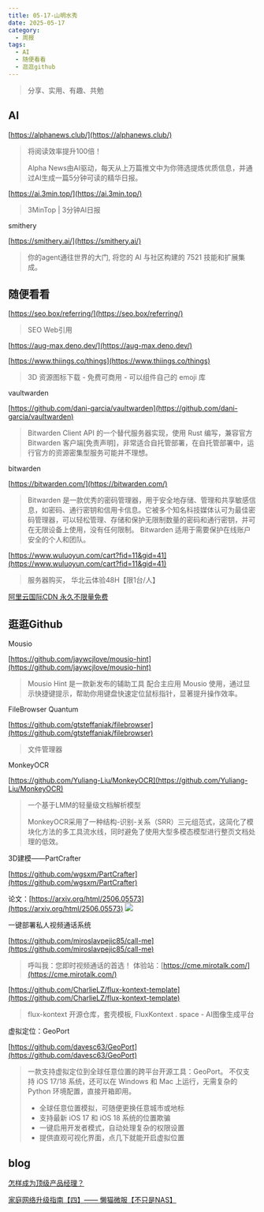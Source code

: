 ```yaml
---
title: 05-17-山明水秀
date: 2025-05-17
category:
  - 周报
tags:
  - AI
  - 随便看看
  - 逛逛github
---
```


> 分享、实用、有趣、共勉


## AI


[https://alphanews.club/](https://alphanews.club/)
>将阅读效率提升100倍！
>
>Alpha News由AI驱动，每天从上万篇推文中为你筛选提炼优质信息，并通过AI生成一篇5分钟可读的精华日报。


[https://ai.3min.top/](https://ai.3min.top/)
>3MinTop | 3分钟AI日报


smithery

[https://smithery.ai/](https://smithery.ai/)
>你的agent通往世界的大门, 将您的 AI 与社区构建的 7521 技能和扩展集成。



## 随便看看


[https://seo.box/referring/](https://seo.box/referring/)
>SEO Web引用

[https://aug-max.deno.dev/](https://aug-max.deno.dev/)
>



[https://www.thiings.co/things](https://www.thiings.co/things)
>3D 资源图标下载 - 免费可商用 - 可以组件自己的 emoji 库


vaultwarden

[https://github.com/dani-garcia/vaultwarden](https://github.com/dani-garcia/vaultwarden)

>Bitwarden Client API 的一个替代服务器实现，使用 Rust 编写，兼容官方 Bitwarden 客户端[免责声明]，非常适合自托管部署，在自托管部署中，运行官方的资源密集型服务可能并不理想。


bitwarden

[https://bitwarden.com/](https://bitwarden.com/)

>Bitwarden 是一款优秀的密码管理器，用于安全地存储、管理和共享敏感信息，如密码、通行密钥和信用卡信息。它被多个知名科技媒体认可为最佳密码管理器，可以轻松管理、存储和保护无限制数量的密码和通行密钥，并可在无限设备上使用，没有任何限制。 Bitwarden 适用于需要保护在线账户安全的个人和团队。


[https://www.wuluoyun.com/cart?fid=11&gid=41](https://www.wuluoyun.com/cart?fid=11&gid=41)
>服务器购买， 华北云体验48H【限1台/人】

[阿里云国际CDN 永久不限量免费](https://www.nodeseek.com/post-361598-1)



## 逛逛Github

Mousio

[https://github.com/jaywcjlove/mousio-hint](https://github.com/jaywcjlove/mousio-hint)

>Mousio Hint 是一款新发布的辅助工具 配合主应用 Mousio 使用，通过显示快捷键提示，帮助你用键盘快速定位鼠标指针，显著提升操作效率。


FileBrowser Quantum

[https://github.com/gtsteffaniak/filebrowser](https://github.com/gtsteffaniak/filebrowser)
>文件管理器


MonkeyOCR

[https://github.com/Yuliang-Liu/MonkeyOCR](https://github.com/Yuliang-Liu/MonkeyOCR)
>一个基于LMM的轻量级文档解析模型
>
>MonkeyOCR采用了一种结构-识别-关系（SRR）三元组范式，这简化了模块化方法的多工具流水线，同时避免了使用大型多模态模型进行整页文档处理的低效。


3D建模——PartCrafter

[https://github.com/wgsxm/PartCrafter](https://github.com/wgsxm/PartCrafter)

论文：[https://arxiv.org/html/2506.05573](https://arxiv.org/html/2506.05573)
![](https://github.com/wgsxm/PartCrafter/raw/main/assets/teaser.png)


一键部署私人视频通话系统

[https://github.com/miroslavpejic85/call-me](https://github.com/miroslavpejic85/call-me)
>呼叫我：您即时视频通话的首选！
>体验站：[https://cme.mirotalk.com/](https://cme.mirotalk.com/)



[https://github.com/CharlieLZ/flux-kontext-template](https://github.com/CharlieLZ/flux-kontext-template)
>flux-kontext 开源仓库，套壳模板, FluxKontext . space - AI图像生成平台


虚拟定位：GeoPort

[https://github.com/davesc63/GeoPort](https://github.com/davesc63/GeoPort)

>一款支持虚拟定位到全球任意位置的跨平台开源工具：GeoPort。 不仅支持 iOS 17/18 系统，还可以在 Windows 和 Mac 上运行，无需复杂的 Python 环境配置，直接开箱即用。
>
>- 全球任意位置模拟，可随便更换任意城市或地标 
>- 支持最新 iOS 17 和 iOS 18 系统的位置欺骗
>- 一键启用开发者模式，自动处理复杂的权限设置
>- 提供直观可视化界面，点几下就能开启虚拟位置


## blog


[怎样成为顶级产品经理？](https://manateelazycat.github.io/2025/06/05/top-product-manager/)


[家庭网络升级指南【四】—— 懒猫微服【不只是NAS】](https://post.smzdm.com/p/aprqvvl9/)